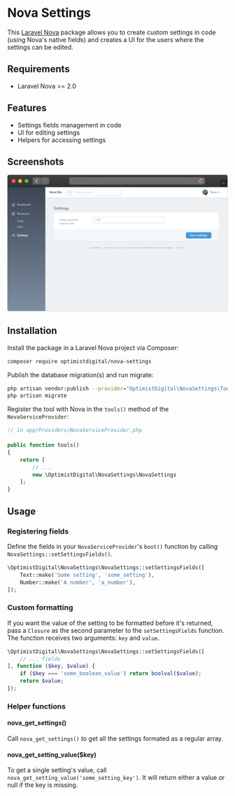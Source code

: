 # Nova Settings

This [Laravel Nova](https://nova.laravel.com) package allows you to create custom settings in code (using Nova's native fields) and creates a UI for the users where the settings can be edited.

## Requirements

- Laravel Nova >= 2.0

## Features

- Settings fields management in code
- UI for editing settings
- Helpers for accessing settings

## Screenshots

![Settings View](docs/index.png)

## Installation

Install the package in a Laravel Nova project via Composer:

```bash
composer require optimistdigital/nova-settings
```

Publish the database migration(s) and run migrate:

```bash
php artisan vendor:publish --provider="OptimistDigital\NovaSettings\ToolServiceProvider" --tag="migrations"
php artisan migrate
```

Register the tool with Nova in the `tools()` method of the `NovaServiceProvider`:

```php
// in app/Providers/NovaServiceProvider.php

public function tools()
{
    return [
        // ...
        new \OptimistDigital\NovaSettings\NovaSettings
    ];
}
```

## Usage

### Registering fields

Define the fields in your `NovaServiceProvider`'s `boot()` function by calling `NovaSettings::setSettingsFields()`.

```php
\OptimistDigital\NovaSettings\NovaSettings::setSettingsFields([
    Text::make('Some setting', 'some_setting'),
    Number::make('A number', 'a_number'),
]);
```

### Custom formatting

If you want the value of the setting to be formatted before it's returned, pass a `Closure` as the second parameter to the `setSettingsFields` function. The function receives two arguments: `key` and `value`.

```php
\OptimistDigital\NovaSettings\NovaSettings::setSettingsFields([
    // ... fields
], function ($key, $value) {
    if ($key === 'some_boolean_value') return boolval($value);
    return $value;
});
```

### Helper functions

#### nova_get_settings()

Call `nova_get_settings()` to get all the settings formated as a regular array.

#### nova_get_setting_value(\$key)

To get a single setting's value, call `nova_get_setting_value('some_setting_key')`. It will return either a value or null if the key is missing.
